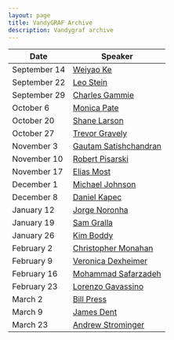```yaml
---
layout: page
title: VandyGRAF Archive 
description: Vandygraf archive 
---
```


| Date         | Speaker                                                      |
|--------------|--------------------------------------------------------------|
| September 14 | <a href="/weiyao-ke"> Weiyao Ke </a>                         |
| September 22 | <a href="/leo-stein"> Leo Stein </a>                         |
| September 29 | <a href="/charles-gammie"> Charles Gammie </a>               |
| October 6    | <a href="/monica-pate"> Monica Pate </a>                     |
| October 20   | <a href="/shane-larson"> Shane Larson </a>                   |
| October 27   | <a href="/trevor-gravely"> Trevor Gravely </a>               |
| November 3   | <a href="/gautam-satishchandran"> Gautam Satishchandran </a> |
| November 10  | <a href="/robert-pisarski"> Robert Pisarski </a>             |
| November 17  | <a href="/elias-most"> Elias Most </a>                       |
| December 1   | <a href="/michael-johnson"> Michael Johnson </a>             |
| December 8   | <a href="/daniel-kapec"> Daniel Kapec </a>                   |
| January 12   | <a href="/jorge-noronha"> Jorge Noronha </a>                 |
| January 19   | <a href="/sam-gralla"> Sam Gralla </a>                       |
| January 26   | <a href="/kim-boddy"> Kim Boddy </a>                         |
| February 2   | <a href="/christopher-monahan"> Christopher Monahan </a>     |
| February 9   | <a href="/veronica-dexheimer"> Veronica Dexheimer </a>       |
| February 16  | <a href="/mohammad-safarzadeh"> Mohammad Safarzadeh </a>     |
| February 23  | <a href="/lorenzo-gavassino"> Lorenzo Gavassino </a>         |
| March 2      | <a href="/bill-press"> Bill Press </a>                       |
| March 9      | <a href="/james-dent"> James Dent </a>                       |
| March 23     | <a href="/andrew-strominger"> Andrew Strominger </a>         |
